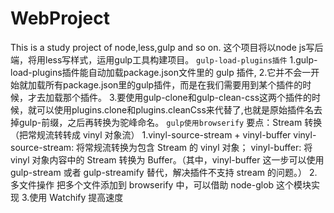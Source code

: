 # WebProject
This is a study project of node,less,gulp and so on.
这个项目将以node js写后端，将用less写样式，运用gulp工具构建项目。
```gulp-load-plugins插件```
1.gulp-load-plugins插件能自动加载package.json文件里的 gulp 插件,
2.它并不会一开始就加载所有package.json里的gulp插件，而是在我们需要用到某个插件的时候，才去加载那个插件。
3.要使用gulp-clone和gulp-clean-css这两个插件的时候，就可以使用plugins.clone和plugins.cleanCss来代替了,也就是原始插件名去掉gulp-前缀，之后再转换为驼峰命名。 
```gulp使用browserify```
要点：Stream 转换（把常规流转转成 vinyl 对象流）
1.vinyl-source-stream + vinyl-buffer
    vinyl-source-stream: 将常规流转换为包含 Stream 的 vinyl 对象；
    vinyl-buffer: 将 vinyl 对象内容中的 Stream 转换为 Buffer。（其中，vinyl-buffer 这一步可以使用 gulp-stream 或者 gulp-streamify 替代，解决插件不支持 stream 的问题。）
2.多文件操作
    把多个文件添加到 browserify 中，可以借助 node-glob 这个模块实现
3.使用 Watchify 提高速度